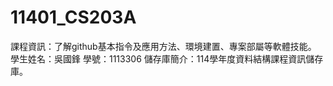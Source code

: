# 11401_CS203A

課程資訊：了解github基本指令及應用方法、環境建置、專案部屬等軟體技能。
學生姓名：吳國鋒
學號：1113306
儲存庫簡介：114學年度資料結構課程資訊儲存庫。
